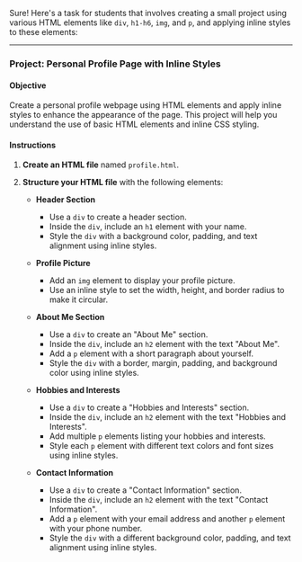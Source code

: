 Sure! Here's a task for students that involves creating a small project using various HTML elements like `div`, `h1-h6`, `img`, and `p`, and applying inline styles to these elements:

---

### Project: Personal Profile Page with Inline Styles

#### Objective

Create a personal profile webpage using HTML elements and apply inline styles to enhance the appearance of the page. This project will help you understand the use of basic HTML elements and inline CSS styling.

#### Instructions

1. **Create an HTML file** named `profile.html`.

2. **Structure your HTML file** with the following elements:

   - **Header Section**

     - Use a `div` to create a header section.
     - Inside the `div`, include an `h1` element with your name.
     - Style the `div` with a background color, padding, and text alignment using inline styles.

   - **Profile Picture**

     - Add an `img` element to display your profile picture.
     - Use an inline style to set the width, height, and border radius to make it circular.

   - **About Me Section**

     - Use a `div` to create an "About Me" section.
     - Inside the `div`, include an `h2` element with the text "About Me".
     - Add a `p` element with a short paragraph about yourself.
     - Style the `div` with a border, margin, padding, and background color using inline styles.

   - **Hobbies and Interests**

     - Use a `div` to create a "Hobbies and Interests" section.
     - Inside the `div`, include an `h2` element with the text "Hobbies and Interests".
     - Add multiple `p` elements listing your hobbies and interests.
     - Style each `p` element with different text colors and font sizes using inline styles.

   - **Contact Information**
     - Use a `div` to create a "Contact Information" section.
     - Inside the `div`, include an `h2` element with the text "Contact Information".
     - Add a `p` element with your email address and another `p` element with your phone number.
     - Style the `div` with a different background color, padding, and text alignment using inline styles.

